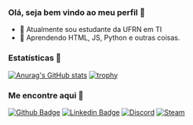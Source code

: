 ### Olá, seja bem vindo ao meu perfil 🤝

- 🔭 Atualmente sou estudante da UFRN em TI
- 🌱 Aprendendo HTML, JS, Python e outras coisas.

### Estatísticas 🧐

[![Anurag's GitHub stats](https://github-readme-stats.vercel.app/api?username=wheados&count_private=true&show_icons=true&theme=dracula)](https://github.com/anuraghazra/github-readme-stats)
[![trophy](https://github-profile-trophy.vercel.app/?username=wheados&theme=dracula&row=2&column=3)](https://github.com/ryo-ma/github-profile-trophy)

### Me encontre aqui 👋

[![Github Badge](https://img.shields.io/badge/GitHub-100000?style=for-the-badge&logo=github&logoColor=white)](https://github.com/wheados)
[![Linkedin Badge](https://img.shields.io/badge/LinkedIn-0077B5?style=for-the-badge&logo=linkedin&logoColor=white)](https://www.linkedin.com/in/victor-adriano-9592a0211/)
[![Discord](https://img.shields.io/badge/Discord-7289DA?style=for-the-badge&logo=discord&logoColor=white)](https://discordapp.com/users/236953323394170881)
[![Steam](https://img.shields.io/badge/Steam-000000?style=for-the-badge&logo=steam&logoColor=white)](https://steamcommunity.com/id/Wheados/)
